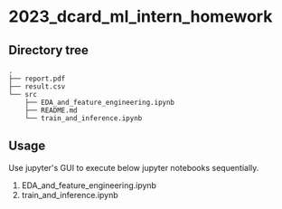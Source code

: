 # 2023_dcard_ml_intern_homework

## Directory tree
```
.
├── report.pdf
├── result.csv
└── src
    ├── EDA_and_feature_engineering.ipynb
    ├── README.md
    └── train_and_inference.ipynb
```

## Usage
Use jupyter's GUI to execute below jupyter notebooks sequentially.

1. EDA_and_feature_engineering.ipynb
2. train_and_inference.ipynb
